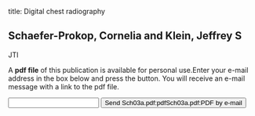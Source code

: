 title: Digital chest radiography

## Schaefer-Prokop, Cornelia and Klein, Jeffrey S
JTI

A <b>pdf file</b> of this publication is available for personal use.Enter your e-mail address in the box below and press the button. You will receive an e-mail message with a link to the pdf file.
<form action="sender.php">  <input type="text" name="email">  <input type="submit" value="Send Sch03a.pdf:pdfSch03a.pdf:PDF by e-mail"></form>